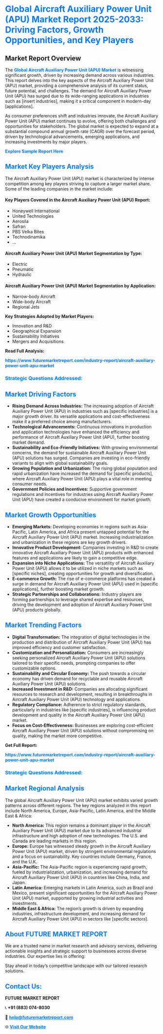 <h1 style="color: #007BFF;">Global Aircraft Auxiliary Power Unit (APU) Market Report 2025-2033: Driving Factors, Growth Opportunities, and Key Players</h1>

<section id="overview">
<h2>Market Report Overview</h2>
<p>The <a href="https://www.futuremarketreport.com/industry-report/aircraft-auxiliary-power-unit-apu-market" style="color: #007BFF; text-decoration: none;"><strong>Global Aircraft Auxiliary Power Unit (APU) Market</strong></a> is witnessing significant growth, driven by increasing demand across various industries. This report delves into the key aspects of the Aircraft Auxiliary Power Unit (APU) market, providing a comprehensive analysis of its current status, future potential, and challenges. The demand for Aircraft Auxiliary Power Unit (APU) has surged due to its wide-ranging applications in industries such as [insert industries], making it a critical component in modern-day [applications].</p>
<p>As consumer preferences shift and industries innovate, the Aircraft Auxiliary Power Unit (APU) market continues to evolve, offering both challenges and opportunities for stakeholders. The global market is expected to expand at a substantial compound annual growth rate (CAGR) over the forecast period, driven by technological advancements, emerging applications, and increasing investments by major players.</p>
</section>

<section id="overview">
<p><a href="https://www.futuremarketreport.com/request-sample/reportId=110706" style="color: #007BFF; text-decoration: none;"><strong>Explore Sample Report Here</strong></a></p>
</section>

<section id="key-players">
<h2 style="color: #007BFF;">Market Key Players Analysis</h2>
<p>The Aircraft Auxiliary Power Unit (APU) market is characterized by intense competition among key players striving to capture a larger market share. Some of the leading companies in the market include:</p>
<h4>Key Players Covered in the Aircraft Auxiliary Power Unit (APU) Report:</h4>
<ul><li>Honeywell International</li><li>United Technologies</li><li>Aerosila</li><li>Safran</li><li>PBS Velka Bites</li><li>Technodinamika</li><li>...</li></ul>
<h4>Aircraft Auxiliary Power Unit (APU) Market Segmentation by Type:</h4>
<ul><li>Electric</li><li>Pneumatic</li><li>Hydraulic</li></ul>

<h4>Aircraft Auxiliary Power Unit (APU) Market Segmentation by Application:</h4>
<ul><li>Narrow-body Aircraft</li><li>Wide-body Aircraft</li><li>Regional Jets</li></ul>
<p><strong>Key Strategies Adopted by Market Players:</strong></p>
<ul>
<li>Innovation and R&D</li>
<li>Geographical Expansion</li>
<li>Sustainability Initiatives</li>
<li>Mergers and Acquisitions</li>
</ul>
</section>

<section>
<p><strong>Read Full Analysis: </strong></p><a href="https://www.futuremarketreport.com/industry-report/aircraft-auxiliary-power-unit-apu-market" style="color: #007BFF; text-decoration: none;"><strong>https://www.futuremarketreport.com/industry-report/aircraft-auxiliary-power-unit-apu-market</strong></a>
<h3 style="color: #007BFF;">Strategic Questions Addressed:</h3>
</section>

<section id="driving-factors">
<h2 style="color: #007BFF;">Market Driving Factors</h2>
<ul>
<li><strong>Rising Demand Across Industries:</strong> The increasing adoption of Aircraft Auxiliary Power Unit (APU) in industries such as [specific industries] is a major growth driver. Its versatile applications and cost-effectiveness make it a preferred choice among manufacturers.</li>
<li><strong>Technological Advancements:</strong> Continuous innovations in production and application technologies have enhanced the efficiency and performance of Aircraft Auxiliary Power Unit (APU), further boosting market demand.</li>
<li><strong>Sustainability and Eco-Friendly Initiatives:</strong> With growing environmental concerns, the demand for sustainable Aircraft Auxiliary Power Unit (APU) solutions has surged. Companies are investing in eco-friendly variants to align with global sustainability goals.</li>
<li><strong>Growing Population and Urbanization:</strong> The rising global population and rapid urbanization have increased the demand for [specific products], where Aircraft Auxiliary Power Unit (APU) plays a vital role in meeting consumer needs.</li>
<li><strong>Government Policies and Incentives:</strong> Supportive government regulations and incentives for industries using Aircraft Auxiliary Power Unit (APU) have created a conducive environment for market growth.</li>
</ul>
</section>

<section id="growth-opportunities">
<h2 style="color: #007BFF;">Market Growth Opportunities</h2>
<ul>
<li><strong>Emerging Markets:</strong> Developing economies in regions such as Asia-Pacific, Latin America, and Africa present untapped potential for the Aircraft Auxiliary Power Unit (APU) market. Increasing industrialization and urbanization in these regions are key growth drivers.</li>
<li><strong>Innovative Product Development:</strong> Companies investing in R&D to create innovative Aircraft Auxiliary Power Unit (APU) products with enhanced features and applications are likely to gain a competitive edge.</li>
<li><strong>Expansion into Niche Applications:</strong> The versatility of Aircraft Auxiliary Power Unit (APU) allows it to be utilized in niche markets such as [specific niches], creating opportunities for growth and diversification.</li>
<li><strong>E-commerce Growth:</strong> The rise of e-commerce platforms has created a surge in demand for Aircraft Auxiliary Power Unit (APU) used in [specific applications], further boosting market growth.</li>
<li><strong>Strategic Partnerships and Collaborations:</strong> Industry players are forming partnerships to leverage shared expertise and resources, driving the development and adoption of Aircraft Auxiliary Power Unit (APU) products globally.</li>
</ul>
</section>

<section id="trending-factors">
<h2 style="color: #007BFF;">Market Trending Factors</h2>
<ul>
<li><strong>Digital Transformation:</strong> The integration of digital technologies in the production and distribution of Aircraft Auxiliary Power Unit (APU) has improved efficiency and customer satisfaction.</li>
<li><strong>Customization and Personalization:</strong> Consumers are increasingly seeking personalized Aircraft Auxiliary Power Unit (APU) solutions tailored to their specific needs, prompting companies to offer customizable options.</li>
<li><strong>Sustainability and Circular Economy:</strong> The push towards a circular economy has driven demand for recyclable and reusable Aircraft Auxiliary Power Unit (APU) solutions.</li>
<li><strong>Increased Investment in R&D:</strong> Companies are allocating significant resources to research and development, resulting in breakthroughs in Aircraft Auxiliary Power Unit (APU) technology and applications.</li>
<li><strong>Regulatory Compliance:</strong> Adherence to strict regulatory standards, particularly in industries like [specific industries], is influencing product development and quality in the Aircraft Auxiliary Power Unit (APU) market.</li>
<li><strong>Focus on Cost-Effectiveness:</strong> Businesses are exploring cost-efficient Aircraft Auxiliary Power Unit (APU) solutions without compromising on quality, making the market more competitive.</li>
</ul>
</section>

<section>
<p><strong>Get Full Report: </strong></p><a href="https://www.futuremarketreport.com/industry-report/aircraft-auxiliary-power-unit-apu-market" style="color: #007BFF; text-decoration: none;"><strong>https://www.futuremarketreport.com/industry-report/aircraft-auxiliary-power-unit-apu-market</strong></a>
<h3 style="color: #007BFF;">Strategic Questions Addressed:</h3>
</section>


<section id="regional-analysis">
<h2 style="color: #007BFF;">Market Regional Analysis</h2>
<p>The global Aircraft Auxiliary Power Unit (APU) market exhibits varied growth patterns across different regions. The key regions analyzed in this report include North America, Europe, Asia-Pacific, Latin America, and the Middle East & Africa:</p>
<ul>
<li><strong>North America:</strong> This region remains a dominant player in the Aircraft Auxiliary Power Unit (APU) market due to its advanced industrial infrastructure and high adoption of new technologies. The U.S. and Canada are leading markets in this region.</li>
<li><strong>Europe:</strong> Europe has witnessed steady growth in the Aircraft Auxiliary Power Unit (APU) market, driven by stringent environmental regulations and a focus on sustainability. Key countries include Germany, France, and the U.K.</li>
<li><strong>Asia-Pacific:</strong> The Asia-Pacific region is experiencing rapid growth, fueled by industrialization, urbanization, and increasing demand for Aircraft Auxiliary Power Unit (APU) in countries like China, India, and Japan.</li>
<li><strong>Latin America:</strong> Emerging markets in Latin America, such as Brazil and Mexico, present significant opportunities for the Aircraft Auxiliary Power Unit (APU) market, supported by growing industrial activities and investments.</li>
<li><strong>Middle East & Africa:</strong> The region’s growth is driven by expanding industries, infrastructure development, and increasing demand for Aircraft Auxiliary Power Unit (APU) in sectors like [specific sectors].</li>
</ul>
</section>

<footer>
<h2 style="color: #007BFF;">About FUTURE MARKET REPORT</h2>
<p>We are a trusted name in market research and advisory services, delivering actionable insights and strategic support to businesses across diverse industries. Our expertise lies in offering:</p>

<p>Stay ahead in today’s competitive landscape with our tailored research solutions.</p>

<h2 style="color: #007BFF;">Contact Us:</h2>
<p><strong>FUTURE MARKET REPORT</strong></p>
<p>📞 <strong>+91 (883) 074-8030</strong></p>
<p>📧 <strong><a href="mailto:help@futuremarketreport.com" style="color: #007BFF;">help@futuremarketreport.com</a></strong></p>
<p>🌐 <strong><a href="https://www.futuremarketreport.com/" style="color: #007BFF;">Visit Our Website</a></strong></p>
</footer>